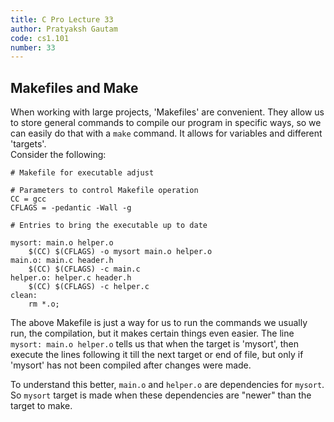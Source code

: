 ```yaml
---
title: C Pro Lecture 33 
author: Pratyaksh Gautam
code: cs1.101
number: 33
---
```


## Makefiles and Make
When working with large projects, 'Makefiles' are convenient. They allow us to store general commands to compile our program in specific ways, so we can easily do that with a `make` command. It allows for variables and different 'targets'.  
Consider the following:

```make
# Makefile for executable adjust

# Parameters to control Makefile operation
CC = gcc
CFLAGS = -pedantic -Wall -g

# Entries to bring the executable up to date

mysort: main.o helper.o
	$(CC) $(CFLAGS) -o mysort main.o helper.o
main.o: main.c header.h
	$(CC) $(CFLAGS) -c main.c
helper.o: helper.c header.h
	$(CC) $(CFLAGS) -c helper.c
clean:
	rm *.o;
```

The above Makefile is just a way for us to run the commands we usually run, the compilation, but it makes certain things even easier.
The line `mysort: main.o helper.o` tells us that when the target is 'mysort', then execute the lines following it till the next target or end of file, but only if 'mysort' has not been compiled after changes were made.

To understand this better, `main.o` and `helper.o` are dependencies for `mysort`. So `mysort` target is made when these dependencies are "newer" than the target to make.  
